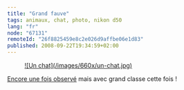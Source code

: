 ```yaml
---
title: "Grand fauve"
tags: animaux, chat, photo, nikon d50
lang: "fr"
node: "67131"
remoteId: "26f8825459e8c2e026d9affbe06e1d83"
published: 2008-09-22T19:34:59+02:00
---
```

<figure class="object-center"><a href="/images/un-chat.jpg">![Un chat](/images/660x/un-chat.jpg)
</a></figure>


[Encore une fois observé](/post/souriez-vous-etes-observes) mais avec grand classe cette fois !

